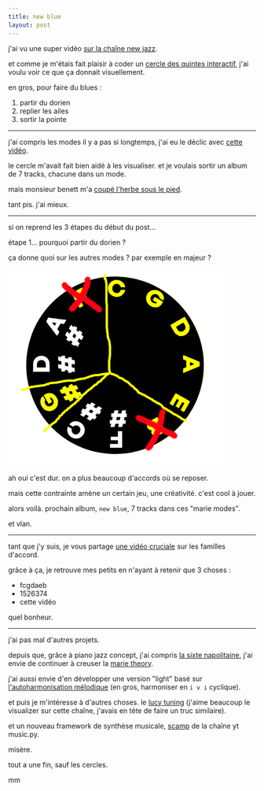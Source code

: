 ```yaml
---
title: new blue
layout: post
---
```


j'ai vu une super vidéo
[sur la chaîne new jazz](https://www.youtube.com/watch?v=xJ9DLAyxytM).

et comme je m'étais fait plaisir à coder un
[cercle des quintes interactif](https://www.legires.fr/circle),
j'ai voulu voir ce que ça donnait visuellement.

en gros, pour faire du blues :
1. partir du dorien
2. replier les ailes
3. sortir la pointe

---

j'ai compris les modes il y a pas si longtemps,
j'ai eu le déclic avec 
[cette vidéo](https://www.youtube.com/watch?v=a6d7dWwawd8).

le cercle m'avait fait bien aidé à les visualiser.
et je voulais sortir un album de 7 tracks,
chacune dans un mode.

mais monsieur benett m'a
[coupé l'herbe sous le pied](https://www.youtube.com/watch?v=UO9Ua3lLhWM).

tant pis. j'ai mieux.

---

si on reprend les 3 étapes du début du post...

étape 1...
pourquoi partir du dorien ?

ça donne quoi sur les autres modes ?
par exemple en majeur ?

![new_blue](/img/newblue/new_blue.png)

ah oui c'est dur.
on a plus beaucoup d'accords où se reposer.

mais cette contrainte amène un certain jeu,
une créativité.
c'est cool à jouer.

alors voilà.
prochain album, `new blue`,
7 tracks dans ces "marie modes".

et vlan.

---

tant que j'y suis, je vous partage
[une vidéo cruciale](https://www.youtube.com/watch?v=xGYTkR8lcNg)
sur les familles d'accord.

grâce à ça,
je retrouve mes petits en n'ayant à retenir que 3 choses :
- fcgdaeb
- 1526374
- cette vidéo

quel bonheur.

---

j'ai pas mal d'autres projets.


depuis que, grâce à piano jazz concept,
j'ai compris
[la sixte napolitaine](https://www.youtube.com/watch?v=edhnKpPIPjc&t=3s),
j'ai envie de continuer à creuser la
[marie theory](/2023/03/09/marie_theory).

j'ai aussi envie d'en développer une version "light"
basé sur 
[l'autoharmonisation mélodique](https://www.youtube.com/watch?v=6JPdfadL93E&t=928s)
(en gros, harmoniser en `i v i` cyclique).

et puis je m'intéresse à d'autres choses. le 
[lucy tuning](https://www.youtube.com/@jamessanger)
(j'aime beaucoup le visualizer sur cette chaîne,
j'avais en tête de faire un truc similaire).

et un nouveau framework de synthèse musicale,
[scamp](http://scamp.marcevanstein.com/)
de la chaîne yt music.py.

misère.

tout a une fin, sauf les cercles.

mm